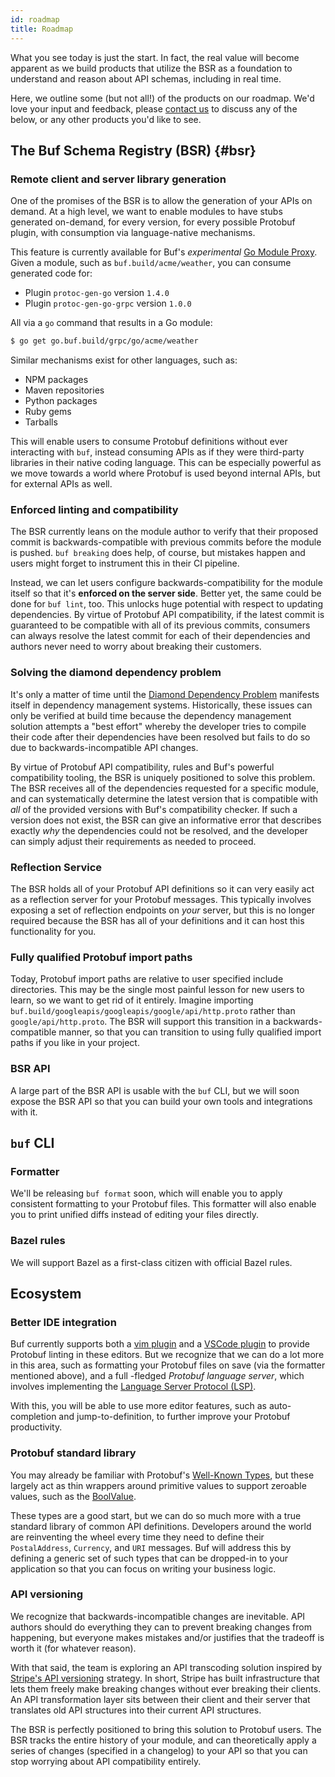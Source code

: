 ```yaml
---
id: roadmap
title: Roadmap
---
```


What you see today is just the start. In fact, the real value will become apparent as we build
products that utilize the BSR as a foundation to understand and reason about API schemas,
including in real time.

Here, we outline some (but not all!) of the products on our roadmap. We'd love your input
and feedback, please [contact us](contact.md) to discuss any of the below, or any other products
you'd like to see.

## The Buf Schema Registry (BSR) {#bsr}

### Remote client and server library generation

One of the promises of the BSR is to allow the generation of your APIs on demand. At a high level,
we want to enable modules to have stubs generated on-demand, for every version, for every possible
Protobuf plugin, with consumption via language-native mechanisms.

This feature is currently available for Buf's *experimental* [Go Module Proxy](bsr/remote-generation/overview.md#go-module-proxy).
Given a module, such as `buf.build/acme/weather`, you can consume generated code for:

  - Plugin `protoc-gen-go` version `1.4.0`
  - Plugin `protoc-gen-go-grpc` version `1.0.0`

All via a `go` command that results in a Go module:

```sh
$ go get go.buf.build/grpc/go/acme/weather
```

Similar mechanisms exist for other languages, such as:

  - NPM packages
  - Maven repositories
  - Python packages
  - Ruby gems
  - Tarballs

This will enable users to consume Protobuf definitions without ever interacting with `buf`,
instead consuming APIs as if they were third-party libraries in their native coding
language. This can be especially powerful as we move towards a world where Protobuf is used
beyond internal APIs, but for external APIs as well.

### Enforced linting and compatibility

The BSR currently leans on the module author to verify that their proposed commit is backwards-compatible with previous commits
before the module is pushed. `buf breaking` does help, of course, but mistakes happen and users might forget to instrument
this in their CI pipeline.

Instead, we can let users configure backwards-compatibility for the module itself so that it's **enforced on the server side**.
Better yet, the same could be done for `buf lint`, too. This unlocks huge potential with respect to updating dependencies.
By virtue of Protobuf API compatibility, if the latest commit is guaranteed to be compatible with all of its previous commits,
consumers can always resolve the latest commit for each of their dependencies and authors never need to worry about breaking
their customers.

### Solving the diamond dependency problem

It's only a matter of time until the [Diamond Dependency Problem](https://en.wikipedia.org/wiki/Dependency_hell) manifests itself
in dependency management systems. Historically, these issues can only be verified at build time because the dependency management
solution attempts a "best effort" whereby the developer tries to compile their code after their dependencies have been resolved but
fails to do so due to backwards-incompatible API changes.

By virtue of Protobuf API compatibility, rules and Buf's powerful compatibility tooling, the BSR is uniquely positioned to
solve this problem. The BSR receives all of the dependencies requested for a specific module, and can systematically
determine the latest version that is compatible with *all* of the provided versions with Buf's compatibility checker. If
such a version does not exist, the BSR can give an informative error that describes exactly *why* the dependencies could
not be resolved, and the developer can simply adjust their requirements as needed to proceed.

### Reflection Service

The BSR holds all of your Protobuf API definitions so it can very easily act as a reflection server for your
Protobuf messages. This typically involves exposing a set of reflection endpoints on *your* server, but this
is no longer required because the BSR has all of your definitions and it can host this functionality for you.

### Fully qualified Protobuf import paths

Today, Protobuf import paths are relative to user specified include directories. This may be
the single most painful lesson for new users to learn, so we want to get rid of it entirely.
Imagine importing `buf.build/googleapis/googleapis/google/api/http.proto` rather than `google/api/http.proto`.
The BSR will support this transition in a backwards-compatible manner, so that you can transition
to using fully qualified import paths if you like in your project.

### BSR API

A large part of the BSR API is usable with the `buf` CLI, but we will soon expose the BSR API so that
you can build your own tools and integrations with it.

## `buf` CLI

### Formatter

We'll be releasing `buf format` soon, which will enable you to apply consistent formatting to your Protobuf files. This formatter will also enable you to print unified diffs instead of editing your files directly.

### Bazel rules

We will support Bazel as a first-class citizen with official Bazel rules.

## Ecosystem

### Better IDE integration

Buf currently supports both a [vim plugin](https://github.com/bufbuild/vim-buf) and a
[VSCode plugin](https://github.com/bufbuild/vscode-buf) to provide Protobuf linting in these editors.
But we recognize that we can do a lot more in this area, such as formatting your Protobuf files
on save (via the formatter mentioned above), and a full -fledged *Protobuf language server*, which
involves implementing the [Language Server Protocol (LSP)](https://langserver.org).

With this, you will be able to use more editor features, such as auto-completion and
jump-to-definition, to further improve your Protobuf productivity.

### Protobuf standard library

You may already be familiar with Protobuf's [Well-Known Types](https://developers.google.com/protocol-buffers/docs/reference/google.protobuf),
but these largely act as thin wrappers around primitive values to support zeroable values, such
as the [BoolValue](https://developers.google.com/protocol-buffers/docs/reference/google.protobuf#boolvalue).

These types are a good start, but we can do so much more with a true standard library of common API
definitions. Developers around the world are reinventing the wheel every time they need to define
their `PostalAddress`, `Currency`, and `URI` messages. Buf will address this by defining a generic set of such
types that can be dropped-in to your application so that you can focus on writing your business logic.

### API versioning

We recognize that backwards-incompatible changes are inevitable. API authors should do everything they can to
prevent breaking changes from happening, but everyone makes mistakes and/or justifies that the tradeoff is
worth it (for whatever reason).

With that said, the team is exploring an API transcoding solution inspired by [Stripe's API versioning](https://stripe.com/blog/api-versioning)
strategy. In short, Stripe has built infrastructure that lets them freely make breaking changes without ever
breaking their clients. An API transformation layer sits between their client and their server that translates
old API structures into their current API structures.

The BSR is perfectly positioned to bring this solution to Protobuf users. The BSR tracks the entire history of
your module, and can theoretically apply a series of changes (specified in a changelog) to your API so that
you can stop worrying about API compatibility entirely.
